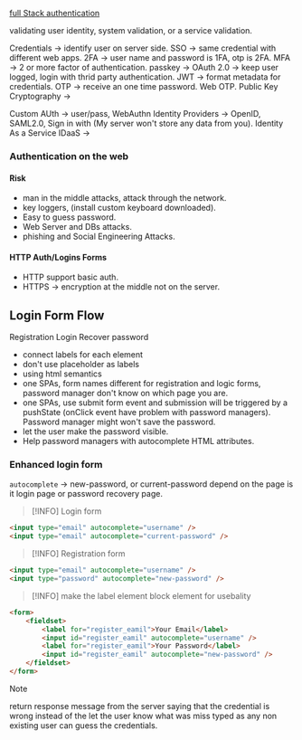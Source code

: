[full Stack authentication](https://firtman.github.io/authentication/)

validating user identity, system validation, or a service validation.

Credentials -> identify user on server side.
SSO -> same credential with different web apps.
2FA -> user name and password is 1FA, otp is 2FA.
MFA -> 2 or more factor of authentication.
passkey -> 
OAuth 2.0 -> keep user logged, login with thrid party authentication.
JWT -> format metadata for credentials.
OTP -> receive an one time password. Web OTP.
Public Key Cryptography -> 


Custom AUth -> user/pass, WebAuthn
Identity Providers -> OpenID, SAML2.0, Sign in with (My server won't store any data from you).
Identity As a Service IDaaS ->

### Authentication on the web
#### Risk
- man in the middle attacks, attack through the network.
- key loggers, (install custom keyboard downloaded).
- Easy to guess password. 
- Web Server and DBs attacks.
- phishing and Social Engineering Attacks.

#### HTTP Auth/Logins Forms
- HTTP support basic auth.
- HTTPS -> encryption at the middle not on the server.


## Login Form Flow

Registration
Login
Recover password

-  connect labels for each element
- don't use placeholder as labels
- using html semantics
- one SPAs, form names different for registration and logic forms, password manager don't know on which page you are. 
- one SPAs, use submit form event and submission will be triggered by a pushState (onClick event have problem with password managers). Password manager might won't save the password.
- let the user make the password visible.
- Help password managers with autocomplete HTML attributes.


### Enhanced login form
`autocomplete` -> new-password, or current-password depend on the page is it login page or password recovery page.

> [!INFO] Login form
```html
<input type="email" autocomplete="username" />
<input type="email" autocomplete="current-password" />
```

> [!INFO] Registration form
```html
<input type="email" autocomplete="username" />
<input type="password" autocomplete="new-password" />
```


> [!INFO]
> make the label element block element for usebality
```html
<form>
	<fieldset>
		<label for="register_eamil">Your Email</label>
		<input id="register_eamil" autocomplete="username" />
		<label for="register_eamil">Your Password</label>
		<input id="register_eamil" autocomplete="new-password" />
	</fieldset>
</form>
```

 > [!NOTE]
 > return response message from the server saying that the credential is wrong instead of the let the user know what was miss typed as any non existing user can guess the credentials.